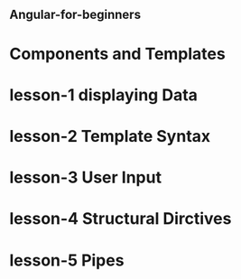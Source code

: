 ## Angular-for-beginners

# Components and Templates

# lesson-1 displaying Data

# lesson-2 Template Syntax

# lesson-3 User Input

# lesson-4 Structural Dirctives

# lesson-5 Pipes
